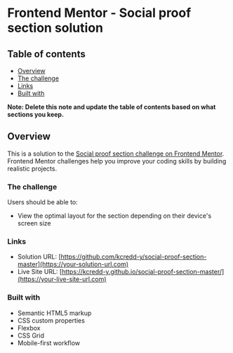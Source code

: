 # Frontend Mentor - Social proof section solution

## Table of contents

- [Overview](#overview)
- [The challenge](#the-challenge)
- [Links](#links)
- [Built with](#built-with)

**Note: Delete this note and update the table of contents based on what sections you keep.**

## Overview

This is a solution to the [Social proof section challenge on Frontend Mentor](https://www.frontendmentor.io/challenges/social-proof-section-6e0qTv_bA). Frontend Mentor challenges help you improve your coding skills by building realistic projects.

### The challenge

Users should be able to:

- View the optimal layout for the section depending on their device's screen size

### Links

- Solution URL: [https://github.com/kcredd-y/social-proof-section-master](https://your-solution-url.com)
- Live Site URL: [https://kcredd-y.github.io/social-proof-section-master/](https://your-live-site-url.com)

### Built with

- Semantic HTML5 markup
- CSS custom properties
- Flexbox
- CSS Grid
- Mobile-first workflow
